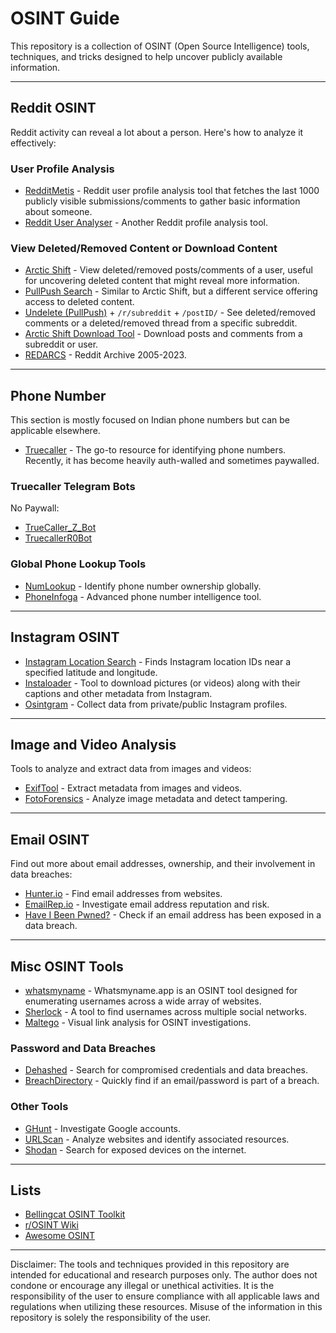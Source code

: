 
# OSINT Guide

This repository is a collection of OSINT (Open Source Intelligence) tools, techniques, and tricks designed to help uncover publicly available information.

---

## **Reddit OSINT**

Reddit activity can reveal a lot about a person. Here's how to analyze it effectively:

### **User Profile Analysis**

- [RedditMetis](https://redditmetis.com/) - Reddit user profile analysis tool that fetches the last 1000 publicly visible submissions/comments to gather basic information about someone.
- [Reddit User Analyser](https://reddit-user-analyser.netlify.app/) - Another Reddit profile analysis tool.

### **View Deleted/Removed Content or Download Content**

- [Arctic Shift](https://arctic-shift.photon-reddit.com/) - View deleted/removed posts/comments of a user, useful for uncovering deleted content that might reveal more information.
- [PullPush Search](https://search.pullpush.io/) - Similar to Arctic Shift, but a different service offering access to deleted content.
- [Undelete (PullPush)](https://undelete.pullpush.io) + `/r/subreddit` + `/postID/` - See deleted/removed comments or a deleted/removed thread from a specific subreddit.
- [Arctic Shift Download Tool](https://arctic-shift.photon-reddit.com/download-tool) - Download posts and comments from a subreddit or user.
- [REDARCS](https://the-eye.eu/redarcs) - Reddit Archive 2005-2023.

---

## **Phone Number**

This section is mostly focused on Indian phone numbers but can be applicable elsewhere.

- [Truecaller](https://truecaller.com) - The go-to resource for identifying phone numbers. Recently, it has become heavily auth-walled and sometimes paywalled.

### **Truecaller Telegram Bots**

No Paywall:
- [TrueCaller_Z_Bot](https://t.me/TrueCaller_Z_Bot)
- [TruecallerR0Bot](https://t.me/TruecallerR0Bot)

### **Global Phone Lookup Tools**
- [NumLookup](https://www.numlookup.com/) - Identify phone number ownership globally.
- [PhoneInfoga](https://github.com/sundowndev/PhoneInfoga) - Advanced phone number intelligence tool.

---

## **Instagram OSINT**

- [Instagram Location Search](https://github.com/bellingcat/instagram-location-search) - Finds Instagram location IDs near a specified latitude and longitude.
- [Instaloader](https://instaloader.github.io/) - Tool to download pictures (or videos) along with their captions and other metadata from Instagram.
- [Osintgram](https://github.com/Datalux/Osintgram) - Collect data from private/public Instagram profiles.

---

## **Image and Video Analysis**

Tools to analyze and extract data from images and videos:

- [ExifTool](https://exiftool.org/) - Extract metadata from images and videos.
- [FotoForensics](https://fotoforensics.com/) - Analyze image metadata and detect tampering.

---

## **Email OSINT**

Find out more about email addresses, ownership, and their involvement in data breaches:

- [Hunter.io](https://hunter.io/) - Find email addresses from websites.
- [EmailRep.io](https://emailrep.io/) - Investigate email address reputation and risk.
- [Have I Been Pwned?](https://haveibeenpwned.com/) - Check if an email address has been exposed in a data breach.

---
## **Misc OSINT Tools**

- [whatsmyname](https://whatsmyname.app/) - Whatsmyname.app is an OSINT tool designed for enumerating usernames across a wide array of websites. 
- [Sherlock](https://github.com/sherlock-project/sherlock) - A tool to find usernames across multiple social networks.
- [Maltego](https://www.maltego.com/) - Visual link analysis for OSINT investigations.

### **Password and Data Breaches**
- [Dehashed](https://dehashed.com/) - Search for compromised credentials and data breaches.
- [BreachDirectory](https://breachdirectory.org/) - Quickly find if an email/password is part of a breach.

### **Other Tools**
- [GHunt](https://github.com/mxrch/GHunt) - Investigate Google accounts.
- [URLScan](https://urlscan.io/) - Analyze websites and identify associated resources.
- [Shodan](https://www.shodan.io/) - Search for exposed devices on the internet.

---

## **Lists**

- [Bellingcat OSINT Toolkit](https://bellingcat.gitbook.io/toolkit)
- [r/OSINT Wiki](https://old.reddit.com/r/osint/wiki/)
- [Awesome OSINT](https://github.com/jivoi/awesome-osint) 

---

Disclaimer: The tools and techniques provided in this repository are intended for educational and research purposes only. The author does not condone or encourage any illegal or unethical activities. It is the responsibility of the user to ensure compliance with all applicable laws and regulations when utilizing these resources. Misuse of the information in this repository is solely the responsibility of the user.


